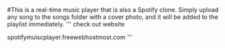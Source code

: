 #This is a real-time music player that is also a Spotify clone. Simply upload any song to the songs folder with a cover photo, and it will be added to the playlist immediately. 
'''
check out website 

spotifymuiscplayer.freewebhostmost.com
'''
